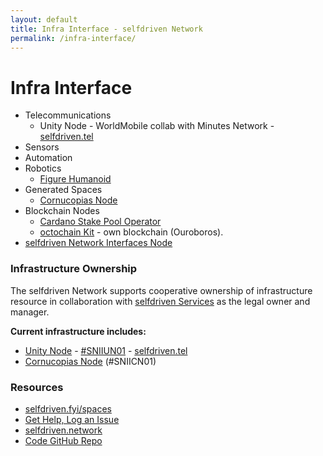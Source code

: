```yaml
---
layout: default
title: Infra Interface - selfdriven Network
permalink: /infra-interface/
---
```


# Infra Interface

- Telecommunications
    - Unity Node - WorldMobile collab with Minutes Network - [selfdriven.tel](https://selfdriven.tel)
- Sensors
- Automation
- Robotics
   - [Figure Humanoid](https://youtu.be/Eu5mYMavctM)
- Generated Spaces
   - [Cornucopias Node](https://copiwiki.cornucopias.io/the-company/technology/copi-nodes/copi-file-node)
- Blockchain Nodes
   - [Cardano Stake Pool Operator](https://cardano.org/stake-pool-operation/)
   - [octochain Kit](https://octomics.io/octochain-kit) - own blockchain (Ouroboros).
- [selfdriven Network Interfaces Node](/interfaces-node/)
   
### Infrastructure Ownership
The selfdriven Network supports cooperative ownership of infrastructure resource in collaboration with [selfdriven Services](https://selfdriven.services) as the legal owner and manager.

**Current infrastructure includes:**
- [Unity Node](https://unitynodes.io) - [#SNIIUN01](https://adastat.net/policies/269366d093249b0cac98fa9fcbc374578429534e3b7adeac09f081e3) - [selfdriven.tel](https://selfdriven.tel)
- [Cornucopias Node](https://copiwiki.cornucopias.io/the-company/technology/copi-nodes) (#SNIICN01)

### Resources
- [selfdriven.fyi/spaces](https://selfdriven.fyi/spaces)
- [Get Help, Log an Issue](https://github.com/selfdriven-foundation/selfdriven-network/issues)
- [selfdriven.network](https://selfdriven.network)  
- [Code GitHub Repo](https://github.com/selfdriven-tech/interface-infra)


